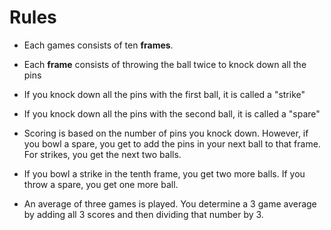 # Rules

- Each games consists of ten **frames**.

- Each **frame** consists of throwing the ball twice to knock down all the pins

- If you knock down all the pins with the first ball, it is called a "strike"
- If you knock down all the pins with the second ball, it is called a "spare"

- Scoring is based on the number of pins you knock down. However, if you bowl a
  spare, you get to add the pins in your next ball to that frame. For strikes, you get
  the next two balls.

- If you bowl a strike in the tenth frame, you get two more balls. If you throw a spare, you get one more ball.

- An average of three games is played. You determine a 3 game average by adding
  all 3 scores and then dividing that number by 3.
